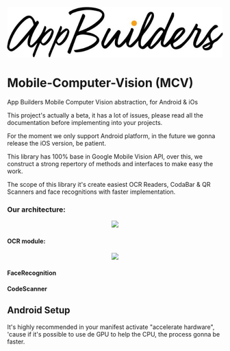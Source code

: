 <p align="center">
  <img src="https://github.com/nalancer08/Arduino-Interface-Builder/blob/master/logo.jpeg">
</p>

# Mobile-Computer-Vision (MCV)
App Builders Mobile Computer Vision abstraction, for Android &amp; iOs

This project's actually a beta, it has a lot of issues, please read all the documentation before implementing into your projects.

For the moment we only support Android platform, in the future we gonna release the iOS version, be patient.

This library has 100% base in Google Mobile Vision API, over this, we construct a strong repertory of methods and interfaces to make easy the work.

The scope of this library it's create easiest OCR Readers, CodaBar &amp; QR Scanners and face recognitions with faster implementation.

### Our architecture:

<p align="center">
  <img src="https://github.com/nalancer08/Mobile-Computer-Vision---MCV/blob/master/Images/Architecture/Arquitectura_General.png">
</p>

#### OCR module:

<p align="center">
  <img src="https://github.com/nalancer08/Mobile-Computer-Vision---MCV/blob/master/Images/Architecture/OCR_General.png">
</p>

#### FaceRecognition

#### CodeScanner

## Android Setup

It's highly recommended in your manifest activate "accelerate hardware", 'cause if it's possible to use de GPU to help the CPU, the process gonna be faster.


